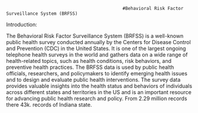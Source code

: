                                                 #Behavioral Risk Factor Surveillance System (BRFSS)

Introduction:

The Behavioral Risk Factor Surveillance System (BRFSS) is a well-known public health survey conducted annually by the Centers for Disease Control and Prevention (CDC) in the United States. It is one of the largest ongoing telephone health surveys in the world and gathers data on a wide range of health-related topics, such as health conditions, risk behaviors, and preventive health practices. The BRFSS data is used by public health officials, researchers, and policymakers to identify emerging health issues and to design and evaluate public health interventions. The survey data provides valuable insights into the health status and behaviors of individuals across different states and territories in the US and is an important resource for advancing public health research and policy. From 2.29 million records there 43k. records of Indiana state. 
